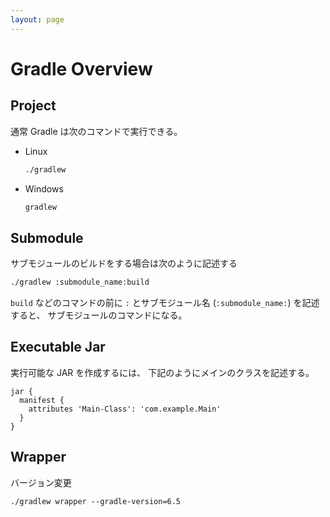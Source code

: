 ```yaml
---
layout: page
---
```


# Gradle Overview

## Project

通常 Gradle は次のコマンドで実行できる。

* Linux

    ```sh
    ./gradlew
    ```
    
* Windows

    ```bat
    gradlew
    ```

## Submodule

サブモジュールのビルドをする場合は次のように記述する

```sh
./gradlew :submodule_name:build
```

`build` などのコマンドの前に `:` とサブモジュール名 (`:submodule_name:`) を記述すると、 サブモジュールのコマンドになる。

## Executable Jar

実行可能な JAR を作成するには、 下記のようにメインのクラスを記述する。

```
jar {
  manifest {
    attributes 'Main-Class': 'com.example.Main'
  }
}
```

## Wrapper

バージョン変更

```
./gradlew wrapper --gradle-version=6.5
```
